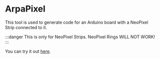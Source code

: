 # ArpaPixel

This tool is used to generate code for an Arduino board with a NeoPixel Strip connected to it.

:::danger
This is only for NeoPixel Strips. NeoPixel Rings WILL NOT WORK!
:::

You can try it out [here](/beta/neopixel/index.html).